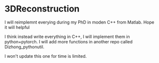 # 3DReconstruction
 I will reimplemnt everying during my PhD in moden C++ from Matlab. Hope it will helpful

 I think instead write everything in C++, I will implement them in python+pytorch. I will add more functions in another repo called Dizhong_pythonutil.

 I won't update this one for time is limited.

